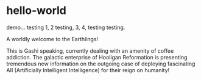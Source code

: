 # hello-world
demo... testing 1, 2 testing, 3, 4, testing testing. 

A worldly welcome to the Earthlings! 

This is Gashi speaking, currently dealing with an amenity of coffee addiction. 
The galactic enterprise of Hooligan Reformation is presenting tremendous new information on the outgoing case of deploying fascinating AII (Artificially Intelligent Intelligence) for their reign on humanity! 

